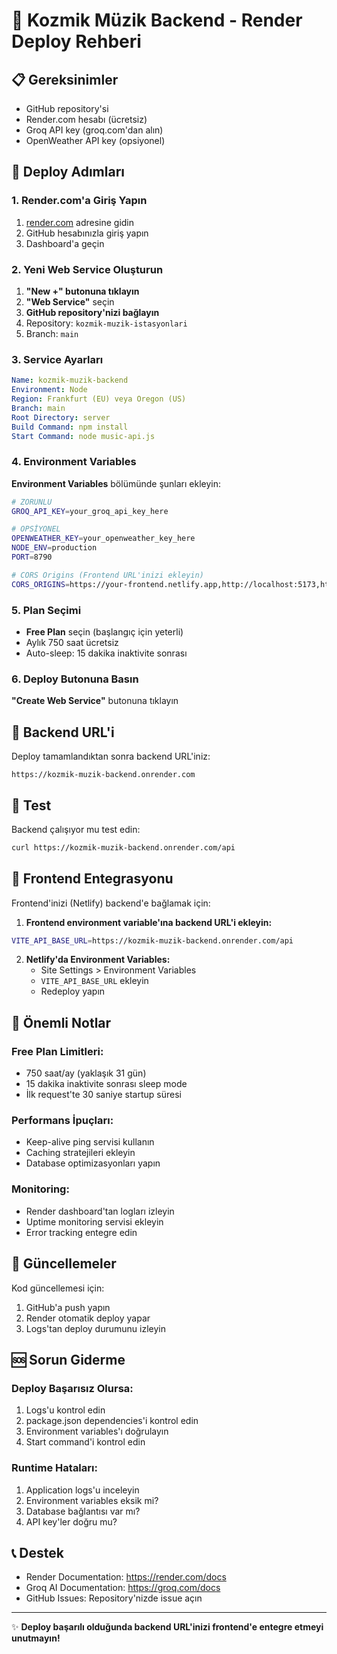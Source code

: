 # 🚀 Kozmik Müzik Backend - Render Deploy Rehberi

## 📋 Gereksinimler

- GitHub repository'si
- Render.com hesabı (ücretsiz)
- Groq API key (groq.com'dan alın)
- OpenWeather API key (opsiyonel)

## 🔧 Deploy Adımları

### 1. Render.com'a Giriş Yapın

1. [render.com](https://render.com) adresine gidin
2. GitHub hesabınızla giriş yapın
3. Dashboard'a geçin

### 2. Yeni Web Service Oluşturun

1. **"New +" butonuna tıklayın**
2. **"Web Service"** seçin
3. **GitHub repository'nizi bağlayın**
4. Repository: `kozmik-muzik-istasyonlari`
5. Branch: `main`

### 3. Service Ayarları

```yaml
Name: kozmik-muzik-backend
Environment: Node
Region: Frankfurt (EU) veya Oregon (US)
Branch: main
Root Directory: server
Build Command: npm install
Start Command: node music-api.js
```

### 4. Environment Variables

**Environment Variables** bölümünde şunları ekleyin:

```bash
# ZORUNLU
GROQ_API_KEY=your_groq_api_key_here

# OPSİYONEL
OPENWEATHER_KEY=your_openweather_key_here
NODE_ENV=production
PORT=8790

# CORS Origins (Frontend URL'inizi ekleyin)
CORS_ORIGINS=https://your-frontend.netlify.app,http://localhost:5173,http://localhost:5174
```

### 5. Plan Seçimi

- **Free Plan** seçin (başlangıç için yeterli)
- Aylık 750 saat ücretsiz
- Auto-sleep: 15 dakika inaktivite sonrası

### 6. Deploy Butonuna Basın

**"Create Web Service"** butonuna tıklayın

## 📡 Backend URL'i

Deploy tamamlandıktan sonra backend URL'iniz:
```
https://kozmik-muzik-backend.onrender.com
```

## 🧪 Test

Backend çalışıyor mu test edin:
```bash
curl https://kozmik-muzik-backend.onrender.com/api
```

## 🔗 Frontend Entegrasyonu

Frontend'inizi (Netlify) backend'e bağlamak için:

1. **Frontend environment variable'ına backend URL'i ekleyin:**
```bash
VITE_API_BASE_URL=https://kozmik-muzik-backend.onrender.com/api
```

2. **Netlify'da Environment Variables:**
   - Site Settings > Environment Variables
   - `VITE_API_BASE_URL` ekleyin
   - Redeploy yapın

## 🚨 Önemli Notlar

### Free Plan Limitleri:
- 750 saat/ay (yaklaşık 31 gün)
- 15 dakika inaktivite sonrası sleep mode
- İlk request'te 30 saniye startup süresi

### Performans İpuçları:
- Keep-alive ping servisi kullanın
- Caching stratejileri ekleyin
- Database optimizasyonları yapın

### Monitoring:
- Render dashboard'tan logları izleyin
- Uptime monitoring servisi ekleyin
- Error tracking entegre edin

## 🔄 Güncellemeler

Kod güncellemesi için:
1. GitHub'a push yapın
2. Render otomatik deploy yapar
3. Logs'tan deploy durumunu izleyin

## 🆘 Sorun Giderme

### Deploy Başarısız Olursa:
1. Logs'u kontrol edin
2. package.json dependencies'i kontrol edin
3. Environment variables'ı doğrulayın
4. Start command'i kontrol edin

### Runtime Hataları:
1. Application logs'u inceleyin
2. Environment variables eksik mi?
3. Database bağlantısı var mı?
4. API key'ler doğru mu?

## 📞 Destek

- Render Documentation: https://render.com/docs
- Groq AI Documentation: https://groq.com/docs
- GitHub Issues: Repository'nizde issue açın

---

✨ **Deploy başarılı olduğunda backend URL'inizi frontend'e entegre etmeyi unutmayın!**
